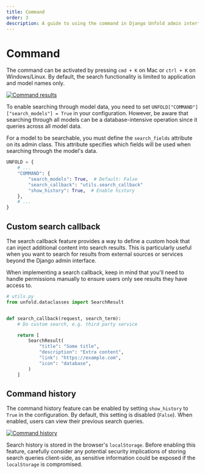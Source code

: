 ```yaml
---
title: Command
order: 3
description: A guide to using the command in Django Unfold admin interface for quick navigation and search functionality. Configure model search capabilities and customize search fields for enhanced admin experience.
---
```


# Command

The command can be activated by pressing `cmd + K` on Mac or `ctrl + K` on Windows/Linux. By default, the search functionality is limited to application and model names only.

[![Command results](/static/docs/command/command-results.webp)](/static/docs/command/command-results.webp)

To enable searching through model data, you need to set `UNFOLD["COMMAND"]["search_models"] = True` in your configuration. However, be aware that searching through all models can be a database-intensive operation since it queries across all model data.

For a model to be searchable, you must define the `search_fields` attribute on its admin class. This attribute specifies which fields will be used when searching through the model's data.

```python
UNFOLD = {
    # ...
    "COMMAND": {
        "search_models": True,  # Default: False
        "search_callback": "utils.search_callback"
        "show_history": True,  # Enable history
    },
    # ...
}
```

## Custom search callback

The search callback feature provides a way to define a custom hook that can inject additional content into search results. This is particularly useful when you want to search for results from external sources or services beyond the Django admin interface.

When implementing a search callback, keep in mind that you'll need to handle permissions manually to ensure users only see results they have access to.

```python
# utils.py
from unfold.dataclasses import SearchResult


def search_callback(request, search_term):
    # Do custom search, e.g. third party service

    return [
        SearchResult(
            "title": "Some title",
            "description": "Extra content",
            "link": "https://example.com",
            "icon": "database",
        )
    ]
```

## Command history

The command history feature can be enabled by setting `show_history` to `True` in the configuration. By default, this setting is disabled (`False`). When enabled, users can view their previous search queries.

[![Command history](/static/docs/command/command-history.webp)](/static/docs/command/command-history.webp)

Search history is stored in the browser's `localStorage`. Before enabling this feature, carefully consider any potential security implications of storing search queries client-side, as sensitive information could be exposed if the `localStorage` is compromised.
